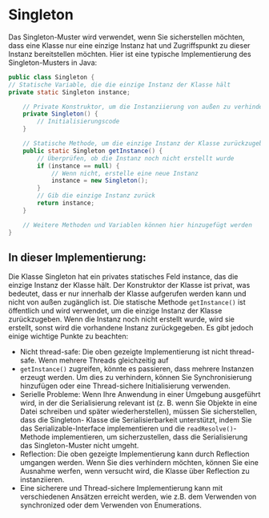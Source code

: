 # Singleton
Das Singleton-Muster wird verwendet, wenn Sie sicherstellen möchten, dass eine Klasse nur eine einzige Instanz hat und Zugriffspunkt zu dieser Instanz bereitstellen möchten. Hier ist eine typische Implementierung des Singleton-Musters in Java:
```java
public class Singleton {
// Statische Variable, die die einzige Instanz der Klasse hält
private static Singleton instance;

    // Private Konstruktor, um die Instanziierung von außen zu verhindern
    private Singleton() {
        // Initialisierungscode
    }

    // Statische Methode, um die einzige Instanz der Klasse zurückzugeben
    public static Singleton getInstance() {
        // Überprüfen, ob die Instanz noch nicht erstellt wurde
        if (instance == null) {
            // Wenn nicht, erstelle eine neue Instanz
            instance = new Singleton();
        }
        // Gib die einzige Instanz zurück
        return instance;
    }

    // Weitere Methoden und Variablen können hier hinzugefügt werden
}
```
## In dieser Implementierung:

Die Klasse Singleton hat ein privates statisches Feld instance, das die einzige Instanz der Klasse hält.
Der Konstruktor der Klasse ist privat, was bedeutet, dass er nur innerhalb der Klasse aufgerufen werden kann und nicht von außen zugänglich ist.
Die statische Methode `getInstance()` ist öffentlich und wird verwendet, um die einzige Instanz der Klasse zurückzugeben. Wenn die Instanz noch nicht erstellt wurde, wird sie erstellt, sonst wird die vorhandene Instanz zurückgegeben.
Es gibt jedoch einige wichtige Punkte zu beachten:

* Nicht thread-safe: Die oben gezeigte Implementierung ist nicht thread-safe. Wenn mehrere Threads gleichzeitig auf 
* `getInstance()` zugreifen, könnte es passieren, dass mehrere Instanzen erzeugt werden. Um dies zu verhindern, können 
  Sie Synchronisierung hinzufügen oder eine Thread-sichere Initialisierung verwenden.
* Serielle Probleme: Wenn Ihre Anwendung in einer Umgebung ausgeführt wird, in der die Serialisierung relevant ist (z.
  B. wenn Sie Objekte in eine Datei schreiben und später wiederherstellen), müssen Sie sicherstellen, dass die Singleton-
Klasse die Serialisierbarkeit unterstützt, indem Sie das Serializable-Interface implementieren und die `readResolve()`-
Methode implementieren, um sicherzustellen, dass die Serialisierung das Singleton-Muster nicht umgeht.
* Reflection: Die oben gezeigte Implementierung kann durch Reflection umgangen werden. Wenn Sie dies verhindern 
  möchten, können Sie eine Ausnahme werfen, wenn versucht wird, die Klasse über Reflection zu instanziieren.
* Eine sicherere und Thread-sichere Implementierung kann mit verschiedenen Ansätzen erreicht werden, wie z.B. dem 
  Verwenden von synchronized oder dem Verwenden von Enumerations.